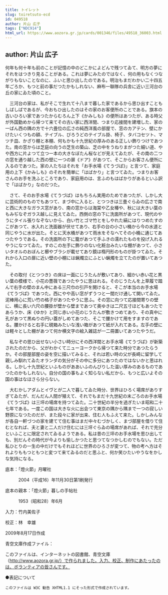 ```yaml
---
title: トイレット
slug: toiretsuto-ecd
id: 049518
author: 片山 広子
tags: ["NDC914"]
html_url: https://www.aozora.gr.jp/cards/001346/files/49518_36003.html
---
```


## author: 片山 広子

何年も何十年も前のことが記憶の中のどこかによどんで残つてゐて、明方の夢にそれをはつきり見ることがある。これは夢にみたのではなく、何の用もなくつながりもないことなのに、ふいと思ひ出したのである。明治もまだわかい二十四五年ごろか、もつと前の事だつたかもしれない、麻布一聯隊の兵舎に近い三河台の丘の家にゐた頃のこと。

　三河台の家は、私がそこで生れて十八まで暮した家であるから思ひ出すこともしばしばであるが、今おもひ出したのはその家のお客便所のことである。旗本の古いひろい家であつたからむろん上下《かみしも》の便所はあつたが、ある時父が外国勤めから帰つて来てその古い家に西洋間、つまり応接間を建増した、家の一ばん西の隅の方で十六畳位の広さの純西洋風の部屋で、窓のカアテン、壁にかけたいくつもの額、テイブル、びろうどのテイブル掛、椅子、タバコセツト、マツチ皿、かざり棚と本棚、何もかも十九世紀の厚みのある正しい飾りつけであつた。南の窓からは芝庭の向うの芝生の築山、芝の中をうねりまがつた細い道、やや西方に片よつて立つ一本の大きなぼたん桜などが見えてゐたが、その南の二つの窓を通り越した西の壁に一つの扉《ドア》があつて、そこからお客さん便所に入るのであつた。家の人たちはそれを「お手水場《てうづば》」と言つて、家庭用の上下《かみしも》のそれを簡単に「はばかり」と言つてゐた。つまりお客さんのお手を洗ふところであり、家庭用のは、言ふのもはばかりがあるといふ訳で「はばかり」なのだつた。

　さて、そのお手水場《てうづば》はもちろん実用のためであつたが、しかし大に芸術的のものでもあつて、まづ中に入ると、とつつきは三畳ぐらゐの広さで南と西に大きなガラス窓があり、南の窓からは海棠や乙女椿や、秋には大きい葉のもみぢなぞガラス越しに見えてゐた。西側の窓の下に洗面所があつて、現代のやうにタイル張りなぞないから、白い竹とゴマ竹とをしやれた縞にはりつめたすのこがあつて、水入れと洗面器が伏せてあり、右手の台の小さい桶から今の水道と同じやうに水が出た。そとに天水桶があつて雨水をそなへてその小桶に通じてあつたやうである。その洗面所の下に籠があつて手ふきの濡れたものを投げ入れるやうになつてゐた。すのこの左手に飾りのない化粧台みたいな棚があつて、小さいタオルのおぼんと櫛やブラシが載せてあり鏡は楕円形のものが掛つてゐた。それから入口の扉に近い壁の小棚には蝋燭立にふとい蝋燭を立てたのが置いてあつた。

　その取付《とつつき》の床は一面にじうたんが敷いてあり、細かい赤い花と黒い葉の模様で、小花の薔薇であつたやうに思はれる。そのじうたんを上草履で踏んで右手の壁のまん中にある三尺巾の引戸を開けると、そこが本当のお手水場《てうづば》であつた。西にやや高い窓がずうつと一間だけ通して開いてゐた。泥棒用心に荒い竹の格子があつたやうに思ふ。その窓に向つて応接間寄りの壁に、横に長い六尺の腰掛が壁から壁まであつて奥ゆきは二尺五寸ほどもあつたであらうか、床《ゆか》と同じ赤い小花のじうたんが敷きつめてあり、その真中に孔があつて黒ぬりの円い蓋がしめてあつた、そこで腰かけて用をすますのである。腰かけると右手に硯箱みたいな浅い箱があつて紙が入れてある。左手の壁には軽々とした棚があつて何か横文字の絵入雑誌が一二冊置いてあつたやうだ。

　私なぞの思ひ出せない小さい時分にその西洋間とお手水場《てうづば》が新築されたのだから、父がわかくてニューヨークから帰つて来た時分であつたらうか。その部屋部屋の姿を空に描いてみると、それは若い時の父が長崎に留学して親しみ馴れてゐたオランダの気分がその中に多分にあつたのではないかと思はれる。しかし十九世紀といふものがああいふのんびりした温い厚みのあるものであつたのかもしれない。自分の国の事もよく知らない私だから、もつと広いよその国の事はなほさら分らない。

　大むかしアダムとイヴとが二人で暮してゐた時分、世界はひろく場席がありすぎてゐたが、だんだん人間が殖えて、それでもまだ十九世紀の末ごろのお手水場《てうづば》は三坪の場席を持つてゐた。二十世紀の半分を過ぎたいま昭和二十七年である。一度この国は大きな火に出会つて東京の隅から隅まで一つの寂しい野原になつたのだが、また段々に家が出来、住む人もふえて来た。しかしみんなが各自一軒づつの家を建てて住む事はまだ中々むづかしく、まづ部屋を借りて住むとなれば、夫と妻と二人だけ住むには三坪ぐらゐの場席があれば、それで充分といふことに限定されてゐるようである。私は昔の三坪のお手水場を思ひ出しても、別だんその時代が今よりも愉しかつたと思つてなつかしむのでもない。ただ私ひとりの一生の中だけでもそれほどに世界のひろさが変つて、物の考へ方はそれよりももつともつと変つて来てゐるのだと思ふと、何か笑ひたいやうなをかしな気持になる。













底本：「燈火節」月曜社


　　　2004（平成16）年11月30日第1刷発行

底本の親本：「燈火節」暮しの手帖社

　　　1953（昭和28）年6月

入力：竹内美佐子

校正：林　幸雄

2009年8月17日作成

青空文庫作成ファイル：

このファイルは、インターネットの図書館、青空文庫（http://www.aozora.gr.jp/）で作られました。入力、校正、制作にあたったのは、ボランティアの皆さんです。











●表記について


	このファイルは W3C 勧告 XHTML1.1 にそった形式で作成されています。